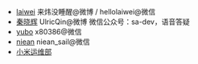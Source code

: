 - [laiwei](https://github.com/laiwei) 来炜没睡醒@微博 / hellolaiwei@微信
- [秦晓辉](http://ulricqin.com)  UlricQin@微博 微信公众号：sa-dev，语音答疑
- [yubo](https://github.com/yubo) x80386@微信
- [niean](https://github.com/niean) niean_sail@微信
- [小米运维部](http://noops.me)
